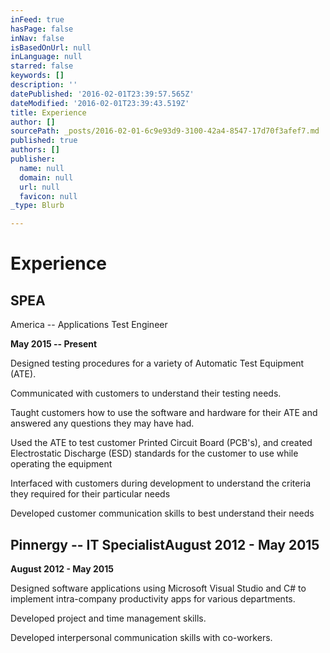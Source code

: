 ```yaml
---
inFeed: true
hasPage: false
inNav: false
isBasedOnUrl: null
inLanguage: null
starred: false
keywords: []
description: ''
datePublished: '2016-02-01T23:39:57.565Z'
dateModified: '2016-02-01T23:39:43.519Z'
title: Experience
author: []
sourcePath: _posts/2016-02-01-6c9e93d9-3100-42a4-8547-17d70f3afef7.md
published: true
authors: []
publisher:
  name: null
  domain: null
  url: null
  favicon: null
_type: Blurb

---
```

# Experience

## SPEA
America -- Applications Test Engineer

**May 2015 -- Present**

Designed
testing procedures for a variety of Automatic Test Equipment (ATE).

Communicated
with customers to understand their testing needs.

Taught
customers how to use the software and hardware for their ATE and answered any
questions they may have had.

Used
the ATE to test customer Printed Circuit Board (PCB's), and created Electrostatic
Discharge (ESD) standards for the customer to use while operating the equipment

Interfaced
with customers during development to understand the criteria they required for
their particular needs

Developed
customer communication skills to best understand their needs

## Pinnergy -- IT SpecialistAugust 2012 - May 2015

**August 2012 - May 2015**

Designed software applications using Microsoft Visual Studio
and C\# to implement intra-company productivity apps for various departments.

Developed project and time management skills.

Developed
interpersonal communication skills with co-workers.